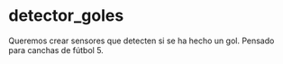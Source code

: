 # detector_goles
Queremos crear sensores que detecten si se ha hecho un gol. Pensado para canchas de fútbol 5.
